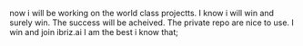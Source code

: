 now i will be working on the world class projectts.
I know i will win and surely win. The success will be acheived.
The private repo are nice to use.
I win and join ibriz.ai
I am the best i know that;
